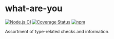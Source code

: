 # what-are-you
[![Node.js CI](https://github.com/GregRos/what-are-you/actions/workflows/main.yaml/badge.svg)](https://github.com/GregRos/what-are-you/actions/workflows/main.yaml)
[![Coverage Status](https://coveralls.io/repos/github/GregRos/what-are-you/badge.svg?branch=master)](https://coveralls.io/github/GregRos/preszr?branch=master)
[![npm](https://img.shields.io/npm/v/what-are-you)](https://www.npmjs.com/package/what-are-you)

Assortment of type-related checks and information.
